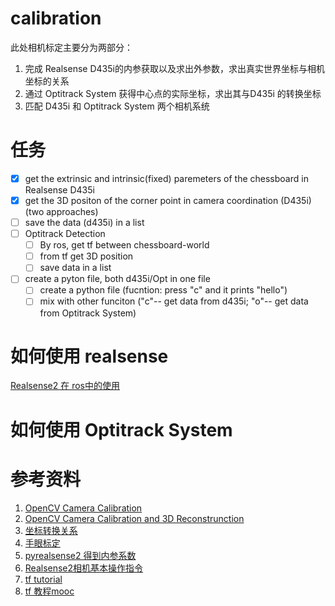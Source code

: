 # calibration
此处相机标定主要分为两部分：
1. 完成 Realsense D435i的内参获取以及求出外参数，求出真实世界坐标与相机坐标的关系
2. 通过 Optitrack System 获得中心点的实际坐标，求出其与D435i 的转换坐标
3. 匹配 D435i 和 Optitrack System 两个相机系统

# 任务
- [x] get the extrinsic and intrinsic(fixed) paremeters of the chessboard in Realsense D435i
- [x] get the 3D positon of the corner point in camera coordination (D435i) (two approaches)
- [ ] save the data (d435i) in a list
- [ ] Optitrack Detection
  - [ ] By ros, get tf between chessboard-world
  - [ ] from tf get 3D position
  - [ ] save data in a list
 - [ ] create a pyton file, both d435i/Opt in one file
    - [ ] create a python file (fucntion: press "c" and it prints "hello")
    - [ ] mix with other funciton ("c"-- get data from d435i; "o"-- get data from Optitrack System)
   
# 如何使用 realsense
[Realsense2 在 ros中的使用](https://github.com/YanhuaZhang516/Hiwi_calibration/blob/master/how%20to%20use%20Realsense.md)

# 如何使用 Optitrack System


# 参考资料
1. [OpenCV Camera Calibration](https://opencv-python-tutroals.readthedocs.io/en/latest/py_tutorials/py_calib3d/py_calibration/py_calibration.html)
2. [OpenCV Camera Calibration and 3D Reconstrunction](https://docs.opencv.org/2.4/modules/calib3d/doc/camera_calibration_and_3d_reconstruction.html)
3. [坐标转换关系](https://www.guyuehome.com/7832)
4. [手眼标定](https://www.guyuehome.com/7871)
5. [pyrealsense2 得到内参系数](https://blog.csdn.net/qq_42393859/article/details/85341279?utm_medium=distribute.pc_relevant.none-task-blog-BlogCommendFromMachineLearnPai2-3.nonecase&depth_1-utm_source=distribute.pc_relevant.none-task-blog-BlogCommendFromMachineLearnPai2-3.nonecase)
6. [Realsense2相机基本操作指令](https://blog.csdn.net/weixin_42361804/article/details/104144690?biz_id=102&utm_term=realsense2%E6%A0%87%E5%AE%9A&utm_medium=distribute.pc_search_result.none-task-blog-2~all~sobaiduweb~default-1-104144690&spm=1018.2118.3001.4187)
7. [tf tutorial](http://wiki.ros.org/tf/Tutorials)
8. [tf 教程mooc](https://www.youtube.com/watch?v=ZGMenuXmnrk&list=PLJE-x_JrJ3OJ97FTBIkUhFwdr3bTOVvIB&index=31)
